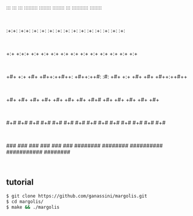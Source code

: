 
<p>            :::   :::       :::     :::::::::   ::::::::   ::::::::  :::        ::::::::::: ::::::::    </p> <br>
<p>      :+:+: :+:+:    :+: :+:   :+:    :+: :+:    :+: :+:    :+: :+:            :+:    :+:    :+:        </p> <br>
<p>    +:+ +:+:+ +:+  +:+   +:+  +:+    +:+ +:+        +:+    +:+ +:+            +:+    +:+                </p> <br>
<p>   +#+  +:+  +#+ +#++:++#++: +#++:++#:  :#:        +#+    +:+ +#+            +#+    +#++:++#++          </p> <br>
<p>  +#+       +#+ +#+     +#+ +#+    +#+ +#+   +#+# +#+    +#+ +#+            +#+           +#+           </p> <br>
<p> #+#       #+# #+#     #+# #+#    #+# #+#    #+# #+#    #+# #+#            #+#    #+#    #+#            </p> <br>
<p>###       ### ###     ### ###    ###  ########   ########  ########## ########### ########              </p> <br>


tutorial
--------

```bash
$ git clone https://github.com/ganassini/margolis.git
$ cd margolis/
$ make && ./margolis
```
